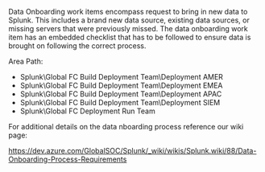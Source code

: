 Data Onboarding work items encompass request to bring in new data to Splunk. This includes a brand new data source, existing data sources, or missing servers that were previously missed. The data onboarding work item has an embedded checklist that has to be followed to ensure data is brought on following the correct process. 

Area Path: 
- Splunk\Global FC Build Deployment Team\Deployment AMER
- Splunk\Global FC Build Deployment Team\Deployment EMEA
- Splunk\Global FC Build Deployment Team\Deployment APAC
- Splunk\Global FC Build Deployment Team\Deployment SIEM
- Splunk\Global FC Deployment Run Team


For additional details on the data nboarding process reference our wiki page:

https://dev.azure.com/GlobalSOC/Splunk/_wiki/wikis/Splunk.wiki/88/Data-Onboarding-Process-Requirements
